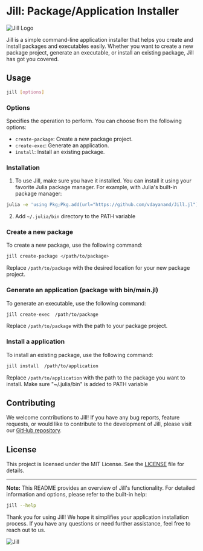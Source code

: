 # Jill: Package/Application Installer

![Jill Logo](jill_logo.png)

Jill is a simple command-line application installer that helps you create and install packages and executables easily. Whether you want to create a new package project, generate an executable, or install an existing package, Jill has got you covered.

## Usage

```bash
jill [options]
```

### Options
Specifies the operation to perform. You can choose from the following options:
  - `create-package`: Create a new package project.
  - `create-exec`: Generate an application.
  - `install`: Install an existing package.

### Installation
   1. To use Jill, make sure you have it installed. You can install it using your favorite Julia package manager. For example, with Julia's built-in package manager:

   ```bash
   julia -e 'using Pkg;Pkg.add(url="https://github.com/vdayanand/Jill.jl"); using Jill;Jill.install(dirname(dirname(Base.find_package("Jill))))'
   ```
   2. Add `~/.julia/bin` directory to the PATH variable
### Create a new package

   To create a new package, use the following command:

   ```bash
   jill create-package </path/to/package>
   ```

   Replace `/path/to/package` with the desired location for your new package project.


### Generate an application (package with bin/main.jl)

   To generate an executable, use the following command:

   ```bash
   jill create-exec  /path/to/package
   ```

   Replace `/path/to/package` with the path to your package project.


### **Install a application**

   To install an existing package, use the following command:

   ```bash
   jill install  /path/to/application
   ```

   Replace `/path/to/application` with the path to the package you want to install. Make sure "~/.julia/bin" is added to PATH variable

## Contributing

We welcome contributions to Jill! If you have any bug reports, feature requests, or would like to contribute to the development of Jill, please visit our [GitHub repository](https://github.com/vdayanand/jill).

## License

This project is licensed under the MIT License. See the [LICENSE](LICENSE) file for details.

---

**Note:** This README provides an overview of Jill's functionality. For detailed information and options, please refer to the built-in help:

```bash
jill --help
```

Thank you for using Jill! We hope it simplifies your application installation process. If you have any questions or need further assistance, feel free to reach out to us.

![Jill](jill.png)
